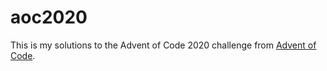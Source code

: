 # aoc2020

This is my solutions to the Advent of Code 2020 challenge from [Advent of Code](https://adventofcode.com/2020).
